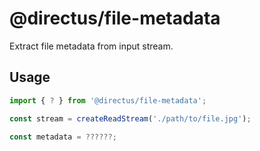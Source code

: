 # @directus/file-metadata

Extract file metadata from input stream.

## Usage

```js
import { ? } from '@directus/file-metadata';

const stream = createReadStream('./path/to/file.jpg');

const metadata = ??????;
```

